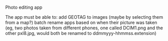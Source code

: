 Photo editing app

The app must be able to:
  add GEOTAG to images (maybe by selecting them from a map?)
  batch rename apps based on when their picture was taken (eg, two photos taken from different phones, one called DCIM1.png and the other pxl8.jpg, would both be renamed to ddmmyyy-hhmmss.extension)
